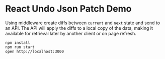 # React Undo Json Patch Demo

Using middleware create diffs between `current` and `next` state and send to an API. The API will apply the diffs to a local copy of the data, making it available for retrieval later by another client or on page refresh.

```
npm install
npm run start
open http://localhost:3000
```

